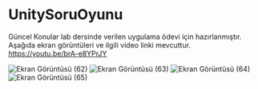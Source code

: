 # UnitySoruOyunu
 Güncel Konular lab dersinde verilen uygulama ödevi için hazırlanmıştır.
 Aşağıda ekran görüntüleri ve ilgili video linki mevcuttur.
 https://youtu.be/brA-e8YPrJY
 
![Ekran Görüntüsü (62)](https://user-images.githubusercontent.com/62018772/167887532-f264b181-2eb4-42c5-a99e-5a773f124a3a.png)
![Ekran Görüntüsü (63)](https://user-images.githubusercontent.com/62018772/167887547-8a4a55e8-95b0-484d-9a6b-41f85f7b5a3b.png)
![Ekran Görüntüsü (64)](https://user-images.githubusercontent.com/62018772/167888890-a94c7825-92bb-41cb-9292-95d6ac2d2374.png)
![Ekran Görüntüsü (65)](https://user-images.githubusercontent.com/62018772/167888898-5421c732-4ff7-48db-99dd-993f0bdacfb6.png)
